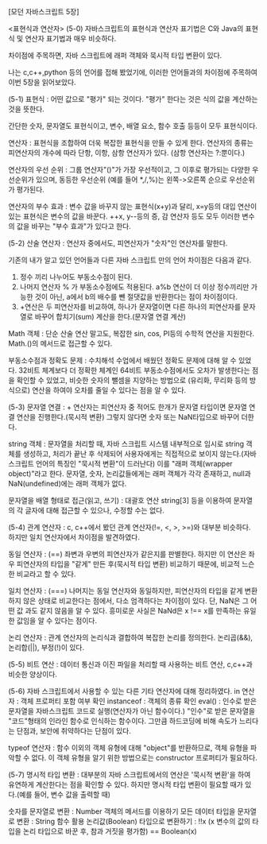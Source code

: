 [모던 자바스크립트 5장]

<표현식과 연산자>
(5-0)
자바스크립트의 표현식과 연산자 표기법은 C와 Java의 표현식 및 연산자 표기법과 매우 비슷하다.

차이점에 주목하면, 자바 스크립트에 래퍼 객체와 묵시적 타입 변환이 있다.

나는 c,c++,python 등의 언어를 접해 봤었기에, 이러한 언어들과의 차이점에 주목하여 이번 5장을 읽어보았다.

(5-1)
표현식 : 어떤 값으로 "평가" 되는 것이다. "평가" 한다는 것은 식의 값을 계산하는 것을 뜻한다.

간단한 숫자, 문자열도 표현식이고, 
변수, 배열 요소, 함수 호출 등등이 모두 표현식이다.

연산자 : 표현식을 조합하여 더욱 복잡한 표현식을 만들 수 있게 한다.
연산자의 종류는 피연산자의 개수에 따라 단항, 이항, 삼항 연산자가 있다. (삼항 연산자는 ?:뿐이다.)

연산자의 우선 순위 : 그룹 연산자"()"가 가장 우선적이고, 그 이후로 평가되는 다양한 우선순위가 있으며, 동등한 우선순위 (예를 들어 *,/,%)는 왼쪽->오른쪽 순으로 우선순위가 평가된다.

연산자의 부수 효과 : 변수 값을 바꾸지 않는 표현식(x+y)과 달리, x=y등의 대입 연산이 있는 표현식은 변수의 값을 바꾼다. ++x, y--등의 증, 감 연산자 등도 모두 이러한 변수의 값을 바꾸는 "부수 효과"가 있다고 한다.


(5-2)
산술 연산자 : 연산자 중에서도, 피연산자가 "숫자"인 연산자를 말한다.

기존의 내가 알고 있던 언어들과 다른 자바 스크립트 만의 언어 차이점은 다음과 같다.

1. 정수 끼리 나누어도 부동소수점이 된다.
2. 나머지 연산자 % 가 부동소수점에도 적용된다.
a%b 연산이 더 이상 정수끼리만 가능한 것이 아닌, a에서 b의 배수를 뺀 절댓값을 반환한다는 점이 차이점이다.
3. +연산은 두 피연산자를 비교하여, 하나가 문자열이면 다른 하나의 피연산자를 문자열로 바꾸어 합치기(sum) 계산을 한다.(문자열 연결 계산)

Math 객체 : 단순 산술 연산 말고도, 복잡한 sin, cos, PI등의 수학적 연산을 지원한다. Math.()의 메서드로 접근할 수 있다.

부동소수점과 정확도 문제 : 수치해석 수업에서 배웠던 정확도 문제에 대해 알 수 있었다. 32비트 체계보다 더 정확한 체계인 64비트 부동소수점에서도 오차가 발생한다는 점을 확인할 수 있었고, 비슷한 숫자의 뺄셈을 지양하는 방법으로 (유리화, 무리화 등의 방식으로) 연산을 하여야 오차를 줄일 수 있다는 점을 알 수 있다.


(5-3)
문자열 연결 : + 연산자는 피연산자 중 적어도 한개가 문자열 타입이면 문자열 연결 연산을 진행한다.(묵시적 변환) 그렇지 않다면 숫자 또는 NaN타입으로 바꾸어 더한다.

string 객체 : 문자열을 처리할 때, 자바 스크립트 시스템 내부적으로 임시로 string 객체를 생성하고, 처리가 끝난 후 삭제되어 사용자에게는 직접적으로 보이지 않는다.(자바 스크립트 언어의 특징인 "묵시적 변환"이 드러난다) 이를 "래퍼 객체(wrapper object)"라고 한다. 문자열, 숫자, 논리값들에게는 래퍼 객체가 각각 존재하고, null과 NaN(undefined)에는 래퍼 객체가 없다.

문자열을 배열 형태로 접근(읽고, 쓰기) : 대괄호 연산 string[3] 등을 이용하여 문자열의 각 글자에 대해 접근할 수 있으나, 수정할 수는 없다.


(5-4)
관계 연산자 : c, c++에서 봤던 관계 연산자(!=, <, >, >=)와 대부분 비슷하다. 하지만 일치 연산자에서 차이점을 발견하였다.

동일 연산자 : 
(==) 좌변과 우변의 피연산자가 같은지를 판별한다. 하지만 이 연산은 좌우 피연산자의 타입을 "같게" 만든 후(묵시적 타입 변환) 비교하기 때문에, 비교적 느슨한 비교라고 할 수 있다.

일치 연산자 :
(===) 나머지는 동일 연산자와 동일하지만, 피연산자의 타입을 같게 변환하지 않은 상태로 비교한다는 점에서, 다소 엄격하다는 차이점이 있다.
단, NaN은 그 어떤 값 과도 같지 않음을 알 수 있다. 흥미로운 사실은 NaNd은 x !== x를 만족하는 유일한 값임을 알 수 있다는 점이다.

논리 연산자 : 관계 연산자의 논리식과 결합하여 복잡한 논리를 정의한다. 논리곱(&&), 논리합(||), 부정(!)이 있다.


(5-5)
비트 연산 : 데이터 통신과 이진 파일을 처리할 때 사용하는 비트 연산, c,c++과 비슷한 양상이다.

(5-6)
자바 스크립트에서 사용할 수 있는 다른 기타 연산자에 대해 정리하였다.
in 연산자 : 객체 프로퍼티 포함 여부 확인
instanceof : 객체의 종류 확인
eval() : 인수로 받은 문자열을 자바스크립트 코드로 실행(연산자가 아닌 함수이다.)
"인수"로 받은 문자열을 "코드"형태의 인라인 함수로 인식하는 함수이다.
그만큼 하드코딩에 비해 속도가 느리다는 단점과, 보안에 취약하다는 단점이 있다.

typeof 연산자 : 함수 이외의 객체 유형에 대해 "object"를 반환하므로, 객체 유형을 파악할 수 없다. 이 객체 유형을 알기 위한 방법으로는 constructor 프로퍼티가 필요하다.


(5-7)
명시적 타입 변환 : 대부분의 자바 스크립트에서의 연산은 '묵시적 변환'을 하여 유연하게 계산한다는 점을 확인할 수 있다. 하지만 명시적 타입 변환이 필요할 때가 있다.(예를 들어, 변수 값을 출력할 때)

숫자를 문자열로 변환 : Number 객체의 메서드를 이용하기
모든 데이터 타입을 문자열로 변환 : String 함수 활용
논리값(Boolean) 타입으로 변환하기 : 
!!x (x 변수의 값의 타입을 논리 타입으로 바꾼 후, 참과 거짓을 평가함) == Boolean(x)